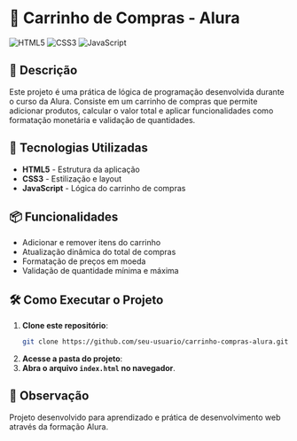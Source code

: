 # 🛒 Carrinho de Compras - Alura

&#x20;&#x20;
![HTML5](https://img.shields.io/badge/HTML5-black?style=for-the-badge&logo=html5)
![CSS3](https://img.shields.io/badge/CSS3-black?style=for-the-badge&logo=css3&logoColor=%231572B6)
![JavaScript](https://img.shields.io/badge/JavaScript-black?style=for-the-badge&logo=javascript)


## 📖 Descrição

Este projeto é uma prática de lógica de programação desenvolvida durante o curso da Alura. Consiste em um carrinho de compras que permite adicionar produtos, calcular o valor total e aplicar funcionalidades como formatação monetária e validação de quantidades.

## 🚀 Tecnologias Utilizadas

- **HTML5** - Estrutura da aplicação
- **CSS3** - Estilização e layout
- **JavaScript** - Lógica do carrinho de compras

## 📦 Funcionalidades

- Adicionar e remover itens do carrinho
- Atualização dinâmica do total de compras
- Formatação de preços em moeda
- Validação de quantidade mínima e máxima

## 🛠️ Como Executar o Projeto

1. **Clone este repositório**:
   ```bash
   git clone https://github.com/seu-usuario/carrinho-compras-alura.git
   ```
2. **Acesse a pasta do projeto**:
3. **Abra o arquivo ********`index.html`******** no navegador**.

## 📌 Observação

Projeto desenvolvido para aprendizado e prática de desenvolvimento web através da formação Alura.

